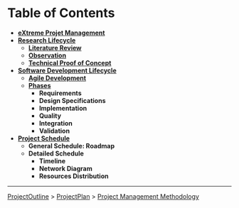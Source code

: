 # Table of Contents #

  * **[eXtreme Projet Management](PMMXPM.md)**
  * **[Research Lifecycle](PMMRnD.md)**
    * **[Literature Review](PMMRnDLiterature.md)**
    * **[Observation](PMMRnDObservation.md)**
    * **[Technical Proof of Concept](PMMRnDTPOC.md)**
  * **[Software Development Lifecycle](PMMSDL.md)**
    * **[Agile Development](PMMSDLAgile.md)**
    * **[Phases](PMMSDLPhases.md)**
      * **Requirements**
      * **Design Specifications**
      * **Implementation**
      * **Quality**
      * **Integration**
      * **Validation**
  * **[Project Schedule](PMMSchedule.md)**
    * **General Schedule: Roadmap**
    * **Detailed Schedule**
      * **Timeline**
      * **Network Diagram**
      * **Resources Distribution**




---


[ProjectOutline](ProjectOutline.md) > [ProjectPlan](ProjectPlan.md) > [Project Management Methodology](ProjectManagementMethodology.md)